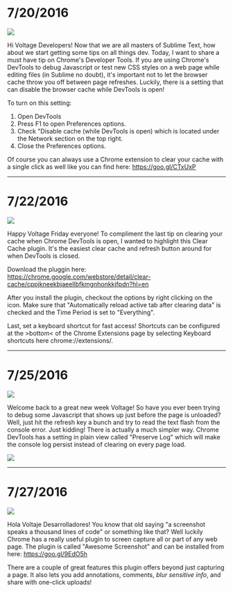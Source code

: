 # 7/20/2016

<img src="http://voltagead.com/wp-content/themes/voltage4/img/voltage-dev-tips.png">

Hi Voltage Developers! Now that we are all masters of Sublime Text, how about we start getting some tips on all things dev. Today, I want to share a must have tip on Chrome's Developer Tools. If you are using Chrome's DevTools to debug Javascript or test new CSS styles on a web page while editing files (in Sublime no doubt), it's important not to let the browser cache throw you off between page refreshes. Luckily, there is a setting that can disable the browser cache while DevTools is open!

To turn on this setting:
1. Open DevTools
2. Press F1 to open Preferences options.
3. Check "Disable cache (while DevTools is open) which is located under the Network section on the top right.
4. Close the Preferences options.

Of course you can always use a Chrome extension to clear your cache with a single click as well like you can find here: https://goo.gl/CTxUxP

---

# 7/22/2016

<img src="http://voltagead.com/wp-content/themes/voltage4/img/voltage-dev-tips.png">

Happy Voltage Friday everyone! To compliment the last tip on clearing your cache when Chrome DevTools is open, I wanted to highlight this Clear Cache plugin. It's the easiest clear cache and refresh button around for when DevTools is closed.

Download the pluggin here:
https://chrome.google.com/webstore/detail/clear-cache/cppjkneekbjaeellbfkmgnhonkkjfpdn?hl=en

After you install the plugin, checkout the options by right clicking on the icon. Make sure that "Automatically reload active tab after clearing data" is checked and the Time Period is set to "Everything".

Last, set a keyboard shortcut for fast access! Shortcuts can be configured at the >bottom< of the Chrome Extensions page by selecting Keyboard shortcuts here chrome://extensions/.

---

# 7/25/2016

<img src="http://voltagead.com/wp-content/themes/voltage4/img/voltage-dev-tips.png">

Welcome back to a great new week Voltage! So have you ever been trying to debug some Javascript that shows up just before the page is unloaded? Well, just hit the refresh key a bunch and try to read the text flash from the console error. Just kidding! There is actually a much simpler way. Chrome DevTools has a setting in plain view called "Preserve Log" which will make the console log persist instead of clearing on every page load.

<img src="http://cdn.tutorialzine.com/wp-content/uploads/2015/03/6.PreserveLog.gif">

---

# 7/27/2016

<img src="http://voltagead.com/wp-content/themes/voltage4/img/voltage-dev-tips.png">

Hola Voltaje Desarrolladores! You know that old saying "a screenshot speaks a thousand lines of code" or something like that? Well luckily Chrome has a really useful plugin to screen capture all or part of any web page. The plugin is called "Awesome Screenshot" and can be installed from here: https://goo.gl/9EdO5h

There are a couple of great features this plugin offers beyond just capturing a page. It also lets you add annotations, comments, *blur sensitive info*, and share with one-click uploads!
